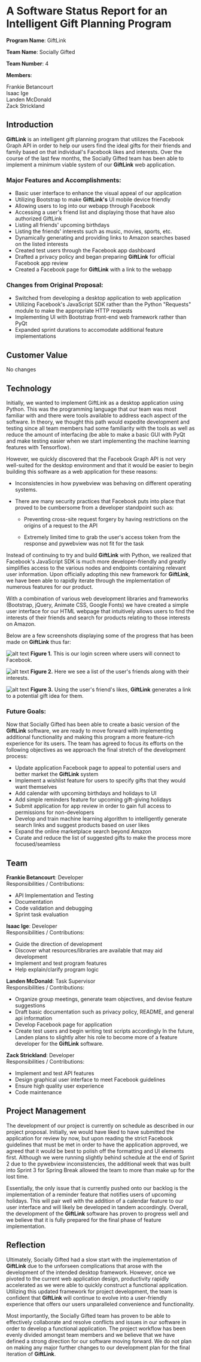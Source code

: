 # A Software Status Report for an Intelligent Gift Planning Program
  
  **Program Name**: GiftLink 
  
  **Team Name**: Socially Gifted
  
  **Team Number**: 4
  
  **Members**:  
    
  Frankie Betancourt  
  Isaac Ige  
  Landen McDonald  
  Zack Strickland  

  
  ## Introduction
  **GiftLink** is an intelligent gift planning program that utilizes the Facebook Graph API in order to help our users find the ideal gifts for their friends and family based on that individual's Facebook likes and interests. Over the course of the last few months, the Socially Gifted team has been able to implement a minimum viable system of our **GiftLink** web application. 
  
  ### Major Features and Accomplishments:
  
  - Basic user interface to enhance the visual appeal of our application
  - Utilizing Bootstrap to make **GiftLink's** UI mobile device friendly
  - Allowing users to log into our webapp through Facebook
  - Accessing a user's friend list and displaying those that have also authorized GiftLink
  - Listing all friends' upcoming birthdays
  - Listing the friends' interests such as music, movies, sports, etc.
  - Dynamically generating and providing links to Amazon searches based on the listed interests
  - Created test users through the Facebook app dashboard
  - Drafted a privacy policy and began preparing **GiftLink** for official Facebook app review
  - Created a Facebook page for **GiftLink** with a link to the webapp
  
  ### Changes from Original Proposal:
  
  - Switched from developing a desktop application to web application
  - Utilizing Facebook's JavaScript SDK rather than the Python "Requests" module to make the appropriate HTTP requests
  - Implementing UI with Bootstrap front-end web framework rather than PyQt
  - Expanded sprint durations to accomodate additional feature implementations
  
  
  ## Customer Value
  No changes
  
  
  ## Technology
  Initially, we wanted to implement GiftLink as a desktop application using Python. This was the programming language that our team was most familiar with and there were tools available to address each aspect of the software. In theory, we thought this path would expedite development and testing since all team members had some familiarity with the tools as well as reduce the amount of interfacing (be able to make a basic GUI with PyQt and make testing easier when we start implementing the machine learning features with Tensorflow).

However, we quickly discovered that the Facebook Graph API is not very well-suited for the desktop environment and that it would be easier to begin building this software as a web application for these reasons:

 - Inconsistencies in how pywebview was behaving on different operating systems. 
 
 - There are many security practices that Facebook puts into place that proved to be cumbersome from a developer standpoint such as:
	- Preventing cross-site request forgery by having restrictions on the origins of a request to the API
	
	- Extremely limited time to grab the user's access token from the response and pywebview was not fit for the task

Instead of continuing to try and build **GiftLink** with Python, we realized that Facebook's JavaScript SDK is much more developer-friendly and greatly simplifies access to the various nodes and endpoints containing relevant user information. Upon officially adopting this new framework for **GiftLink**, we have been able to rapidly iterate through the implementation of numerous features for our product.

With a combination of various web development libraries and frameworks (Bootstrap, jQuery, Animate CSS, Google Fonts) we have created a simple user interface for our HTML webpage that intuitively allows users to find the interests of their friends and search for products relating to those interests on Amazon.

Below are a few screenshots displaying some of the progress that has been made on **GiftLink** thus far:

![alt text](screenshots/LoginScreen.png "Login screen")
**Figure 1.** This is our login screen where users will connect to Facebook.

![alt text](screenshots/FriendsAndInterests.png "User's friends list with their interests")
**Figure 2.** Here we see a list of the user's friends along with their interests.

![alt text](screenshots/AmazonSearch.png "Gift search on Amazon")
**Figure 3.** Using the user's friend's likes, **GiftLink** generates a link to a potential gift idea for them.


  ### Future Goals:
  Now that Socially Gifted has been able to create a basic version of the **GiftLink** software, we are ready to move forward with implementing additional functionality and making this program a more feature-rich experience for its users. The team has agreed to focus its efforts on the following objectives as we approach the final stretch of the development process:
  
 - Update application Facebook page to appeal to potential users and better market the **GiftLink** system
 - Implement a wishlist feature for users to specify gifts that they would want themselves
 - Add calendar with upcoming birthdays and holidays to UI
 - Add simple reminders feature for upcoming gift-giving holidays
 - Submit application for app review in order to gain full access to permissions for non-developers
 - Develop and train machine learning algorithm to intelligently generate search links and suggest products based on user likes
 - Expand the online marketplace search beyond Amazon
 - Curate and reduce the list of suggested gifts to make the process more focused/seamless  
  
  
  ## Team
  **Frankie Betancourt**: Developer  
  Responsibilities / Contributions:
 - API Implementation and Testing
 - Documentation
 - Code validation and debugging
 - Sprint task evaluation
  
  **Isaac Ige**: Developer  
  Responsibilities / Contributions:
 - Guide the direction of development
 - Discover what resources/libraries are available that may aid development
 - Implement and test program features
 - Help explain/clarify program logic

  **Landen McDonald**: Task Supervisor  
  Responsibilities / Contributions:
 - Organize group meetings, generate team objectives, and devise feature suggestions
 - Draft basic documentation such as privacy policy, README, and general api information 
 - Develop Facebook page for application
 - Create test users and begin writing test scripts accordingly
 In the future, Landen plans to slightly alter his role to become more of a feature developer for the **GiftLink** software. 
  
  **Zack Strickland**: Developer  
  Responsibilities / Contributions:
  - Implement and test API features
  - Design graphical user interface to meet Facebook guidelines
  - Ensure high quality user experience
  - Code maintenance
  
  
  ## Project Management
  The development of our project is currently on schedule as described in our project proposal. Initially, we would have liked to have submitted the application for review by now, but upon reading the strict Facebook guidelines that must be met in order to have the application approved, we agreed that it would be best to polish off the formatting and UI elements first. Although we were running slightly behind schedule at the end of Sprint 2 due to the pywebview inconsistencies, the additional week that was built into Sprint 3 for Spring Break allowed the team to more than make up for the lost time.
  
  Essentially, the only issue that is currently pushed onto our backlog is the implementation of a reminder feature that notifies users of upcoming holidays. This will pair well with the addition of a calendar feature to our user interface and will likely be developed in tandem accordingly. Overall, the development of the **GiftLink** software has proven to progress well and we believe that it is fully prepared for the final phase of feature implementation.
  
  
  ## Reflection
  Ultimately, Socially Gifted had a slow start with the implementation of **GiftLink** due to the unforseen complications that arose with the development of the intended desktop framework. However, once we pivoted to the current web application design, productivity rapidly accelerated as we were able to quickly construct a functional application. Utilizing this updated framework for project development, the team is confident that **GiftLink** will continue to evolve into a user-friendly experience that offers our users unparalleled convenience and functionality.
  
  Most importantly, the Socially Gifted team has proven to be able to effectively collaborate and resolve conflicts and issues in our software in order to develop a functional application. The project workflow has been evenly divided amongst team members and we believe that we have defined a strong direction for our software moving forward. We do not plan on making any major further changes to our development plan for the final iteration of **GiftLink**.
